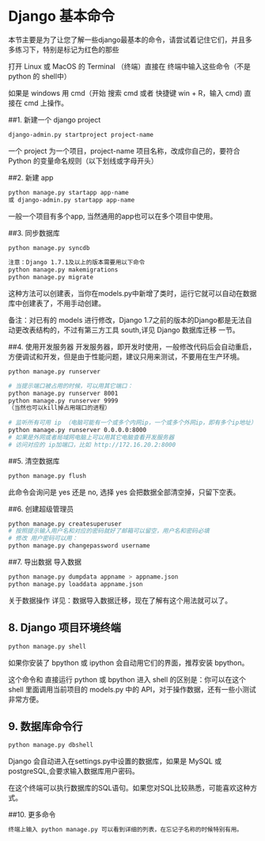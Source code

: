 # Django 基本命令


本节主要是为了让您了解一些django最基本的命令，请尝试着记住它们，并且多多练习下，特别是标记为红色的那些

打开 Linux 或 MacOS 的 Terminal （终端）直接在 终端中输入这些命令（不是 python 的 shell中）

如果是 windows 用 cmd（开始 搜索 cmd 或者 快捷键 win + R，输入 cmd) 直接在 cmd 上操作。


##1. 新建一个 django project

```sh
django-admin.py startproject project-name
```

一个 project 为一个项目，project-name 项目名称，改成你自己的，要符合Python 的变量命名规则（以下划线或字母开头）

##2. 新建 app
```sh
python manage.py startapp app-name
或 django-admin.py startapp app-name
```

一般一个项目有多个app, 当然通用的app也可以在多个项目中使用。

##3. 同步数据库
```sh
python manage.py syncdb
 
注意：Django 1.7.1及以上的版本需要用以下命令
python manage.py makemigrations
python manage.py migrate
```

这种方法可以创建表，当你在models.py中新增了类时，运行它就可以自动在数据库中创建表了，不用手动创建。

备注：对已有的 models 进行修改，Django 1.7之前的版本的Django都是无法自动更改表结构的，不过有第三方工具 south,详见 Django 数据库迁移 一节。

##4. 使用开发服务器
开发服务器，即开发时使用，一般修改代码后会自动重启，方便调试和开发，但是由于性能问题，建议只用来测试，不要用在生产环境。

```sh
python manage.py runserver

# 当提示端口被占用的时候，可以用其它端口：
python manage.py runserver 8001
python manage.py runserver 9999
（当然也可以kill掉占用端口的进程）
 
# 监听所有可用 ip （电脑可能有一个或多个内网ip，一个或多个外网ip，即有多个ip地址）
python manage.py runserver 0.0.0.0:8000
# 如果是外网或者局域网电脑上可以用其它电脑查看开发服务器
# 访问对应的 ip加端口，比如 http://172.16.20.2:8000
```

##5. 清空数据库
```sh
python manage.py flush
```

此命令会询问是 yes 还是 no, 选择 yes 会把数据全部清空掉，只留下空表。

##6. 创建超级管理员
```sh
python manage.py createsuperuser
# 按照提示输入用户名和对应的密码就好了邮箱可以留空，用户名和密码必填
# 修改 用户密码可以用：
python manage.py changepassword username
```
##7. 导出数据 导入数据

```sh
python manage.py dumpdata appname > appname.json
python manage.py loaddata appname.json
```

关于数据操作 详见：数据导入数据迁移，现在了解有这个用法就可以了。

## 8. Django 项目环境终端
```sh
python manage.py shell
```

如果你安装了 bpython 或 ipython 会自动用它们的界面，推荐安装 bpython。

这个命令和 直接运行 python 或 bpython 进入 shell 的区别是：你可以在这个 shell 里面调用当前项目的 models.py 中的 API，对于操作数据，还有一些小测试非常方便。

## 9. 数据库命令行

```sh
python manage.py dbshell
```

Django 会自动进入在settings.py中设置的数据库，如果是 MySQL 或 postgreSQL,会要求输入数据库用户密码。

在这个终端可以执行数据库的SQL语句。如果您对SQL比较熟悉，可能喜欢这种方式。

##10. 更多命令

```sh
终端上输入 python manage.py 可以看到详细的列表，在忘记子名称的时候特别有用。
```

